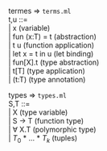 
termes => `terms.ml`  
t,u ::=   
    | x                 (variable)  
    | fun (x:T) = t     (abstraction)  
    | t u               (function application)  
    | let x = t in u    (let binding)  
    | fun[X].t          (type abstraction)  
    | t[T]              (type application)  
    | (t:T)             (type annotation)  

types => `types.ml`  
S,T ::=  
    | X                     (type variable)  
    | S -> T                (function type)  
    | $\forall$ X.T         (polymorphic type)  
    | $T_0$ * ... * $T_k$   (tuples)  
